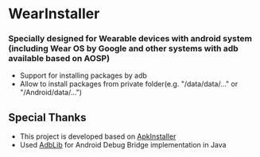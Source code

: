 # WearInstaller

### Specially designed for Wearable devices with android system (including Wear OS by Google and other systems with adb available based on AOSP)

- Support for installing packages by adb
- Allow to install packages from private folder(e.g. "/data/data/..." or "/Android/data/...")

## Special Thanks
- This project is developed based on [ApkInstaller](https://github.com/Tokyonth/ApkInstaller)
- Used [AdbLib](https://github.com/tananaev/AdbLib) for Android Debug Bridge implementation in Java